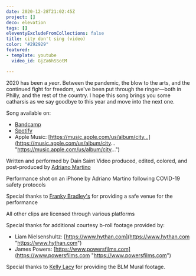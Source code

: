 ```yaml
---
date: 2020-12-28T21:02:45Z
project: []
deco: elevation
tags: []
eleventyExcludeFromCollections: false
title: city don't sing (video)
color: "#292929"
featured:
- template: youtube
  video_id: GjZa6hSSotM

---
```

2020 has been a *year*. Between the pandemic, the blow to the arts, and the continued fight for freedom, we've been put through the ringer—both in Philly, and the rest of the country. I hope this song brings you some catharsis as we say goodbye to this year and move into the next one. 

Song available on: 

* [Bandcamp](https://dainsaint.bandcamp.com/track/city-dont-sing) 
* [Spotify]() 
* Apple Music: [https://music.apple.com/us/album/city...](https://music.apple.com/us/album/city... "https://music.apple.com/us/album/city...")

Written and performed by Dain Saint
Video produced, edited, colored, and post-produced by [Adriano Martino](https://martinobranding.com)

Performance shot on an iPhone by Adriano Martino following COVID-19 safety protocols

Special thanks to [Franky Bradley's](https://frankybradleys.com) for providing a safe venue for the performance

All other clips are licensed through various platforms

Special thanks for additional courtesy b-roll footage provided by: 
* Liam Nielsenshultz: [https://www.hythan.com](https://www.hythan.com "https://www.hythan.com")
* James Powers: [https://www.powersfilms.com](https://www.powersfilms.com "https://www.powersfilms.com")

Special thanks to [Kelly Lacy](https://makebeautiful.co) for providing the BLM Mural footage.